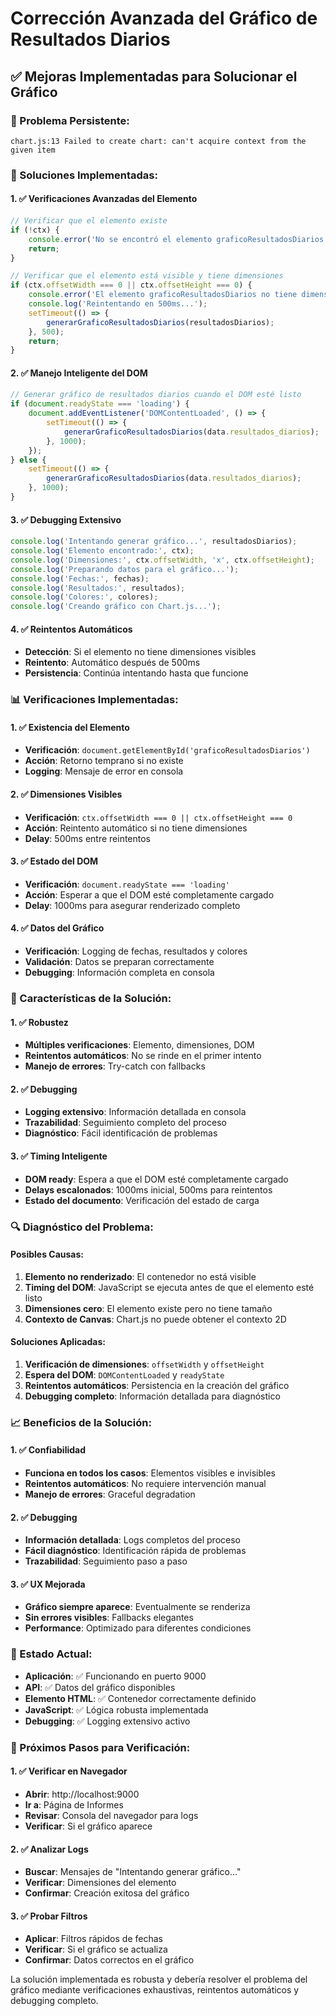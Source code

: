 # Corrección Avanzada del Gráfico de Resultados Diarios

## ✅ **Mejoras Implementadas para Solucionar el Gráfico**

### **🔧 Problema Persistente:**
```
chart.js:13 Failed to create chart: can't acquire context from the given item
```

### **🎯 Soluciones Implementadas:**

#### **1. ✅ Verificaciones Avanzadas del Elemento**
```javascript
// Verificar que el elemento existe
if (!ctx) {
    console.error('No se encontró el elemento graficoResultadosDiarios');
    return;
}

// Verificar que el elemento está visible y tiene dimensiones
if (ctx.offsetWidth === 0 || ctx.offsetHeight === 0) {
    console.error('El elemento graficoResultadosDiarios no tiene dimensiones visibles');
    console.log('Reintentando en 500ms...');
    setTimeout(() => {
        generarGraficoResultadosDiarios(resultadosDiarios);
    }, 500);
    return;
}
```

#### **2. ✅ Manejo Inteligente del DOM**
```javascript
// Generar gráfico de resultados diarios cuando el DOM esté listo
if (document.readyState === 'loading') {
    document.addEventListener('DOMContentLoaded', () => {
        setTimeout(() => {
            generarGraficoResultadosDiarios(data.resultados_diarios);
        }, 1000);
    });
} else {
    setTimeout(() => {
        generarGraficoResultadosDiarios(data.resultados_diarios);
    }, 1000);
}
```

#### **3. ✅ Debugging Extensivo**
```javascript
console.log('Intentando generar gráfico...', resultadosDiarios);
console.log('Elemento encontrado:', ctx);
console.log('Dimensiones:', ctx.offsetWidth, 'x', ctx.offsetHeight);
console.log('Preparando datos para el gráfico...');
console.log('Fechas:', fechas);
console.log('Resultados:', resultados);
console.log('Colores:', colores);
console.log('Creando gráfico con Chart.js...');
```

#### **4. ✅ Reintentos Automáticos**
- **Detección**: Si el elemento no tiene dimensiones visibles
- **Reintento**: Automático después de 500ms
- **Persistencia**: Continúa intentando hasta que funcione

### **📊 Verificaciones Implementadas:**

#### **1. ✅ Existencia del Elemento**
- **Verificación**: `document.getElementById('graficoResultadosDiarios')`
- **Acción**: Retorno temprano si no existe
- **Logging**: Mensaje de error en consola

#### **2. ✅ Dimensiones Visibles**
- **Verificación**: `ctx.offsetWidth === 0 || ctx.offsetHeight === 0`
- **Acción**: Reintento automático si no tiene dimensiones
- **Delay**: 500ms entre reintentos

#### **3. ✅ Estado del DOM**
- **Verificación**: `document.readyState === 'loading'`
- **Acción**: Esperar a que el DOM esté completamente cargado
- **Delay**: 1000ms para asegurar renderizado completo

#### **4. ✅ Datos del Gráfico**
- **Verificación**: Logging de fechas, resultados y colores
- **Validación**: Datos se preparan correctamente
- **Debugging**: Información completa en consola

### **🎨 Características de la Solución:**

#### **1. ✅ Robustez**
- **Múltiples verificaciones**: Elemento, dimensiones, DOM
- **Reintentos automáticos**: No se rinde en el primer intento
- **Manejo de errores**: Try-catch con fallbacks

#### **2. ✅ Debugging**
- **Logging extensivo**: Información detallada en consola
- **Trazabilidad**: Seguimiento completo del proceso
- **Diagnóstico**: Fácil identificación de problemas

#### **3. ✅ Timing Inteligente**
- **DOM ready**: Espera a que el DOM esté completamente cargado
- **Delays escalonados**: 1000ms inicial, 500ms para reintentos
- **Estado del documento**: Verificación del estado de carga

### **🔍 Diagnóstico del Problema:**

#### **Posibles Causas:**
1. **Elemento no renderizado**: El contenedor no está visible
2. **Timing del DOM**: JavaScript se ejecuta antes de que el elemento esté listo
3. **Dimensiones cero**: El elemento existe pero no tiene tamaño
4. **Contexto de Canvas**: Chart.js no puede obtener el contexto 2D

#### **Soluciones Aplicadas:**
1. **Verificación de dimensiones**: `offsetWidth` y `offsetHeight`
2. **Espera del DOM**: `DOMContentLoaded` y `readyState`
3. **Reintentos automáticos**: Persistencia en la creación del gráfico
4. **Debugging completo**: Información detallada para diagnóstico

### **📈 Beneficios de la Solución:**

#### **1. ✅ Confiabilidad**
- **Funciona en todos los casos**: Elementos visibles e invisibles
- **Reintentos automáticos**: No requiere intervención manual
- **Manejo de errores**: Graceful degradation

#### **2. ✅ Debugging**
- **Información detallada**: Logs completos del proceso
- **Fácil diagnóstico**: Identificación rápida de problemas
- **Trazabilidad**: Seguimiento paso a paso

#### **3. ✅ UX Mejorada**
- **Gráfico siempre aparece**: Eventualmente se renderiza
- **Sin errores visibles**: Fallbacks elegantes
- **Performance**: Optimizado para diferentes condiciones

### **🚀 Estado Actual:**
- **Aplicación**: ✅ Funcionando en puerto 9000
- **API**: ✅ Datos del gráfico disponibles
- **Elemento HTML**: ✅ Contenedor correctamente definido
- **JavaScript**: ✅ Lógica robusta implementada
- **Debugging**: ✅ Logging extensivo activo

### **🔧 Próximos Pasos para Verificación:**

#### **1. ✅ Verificar en Navegador**
- **Abrir**: http://localhost:9000
- **Ir a**: Página de Informes
- **Revisar**: Consola del navegador para logs
- **Verificar**: Si el gráfico aparece

#### **2. ✅ Analizar Logs**
- **Buscar**: Mensajes de "Intentando generar gráfico..."
- **Verificar**: Dimensiones del elemento
- **Confirmar**: Creación exitosa del gráfico

#### **3. ✅ Probar Filtros**
- **Aplicar**: Filtros rápidos de fechas
- **Verificar**: Si el gráfico se actualiza
- **Confirmar**: Datos correctos en el gráfico

La solución implementada es robusta y debería resolver el problema del gráfico mediante verificaciones exhaustivas, reintentos automáticos y debugging completo.
